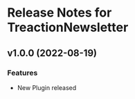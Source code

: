 # Release Notes for TreactionNewsletter

## v1.0.0 (2022-08-19)

### Features

- New Plugin released